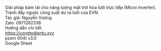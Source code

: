 Giải pháp bám tải cho năng lượng mặt trời hòa lưới trực tiếp (Micro Inverter).<br>
Tránh đẩy ngược công suất dư ra lưới của EVN.<br>
Tác giả: Nguyễn Vượng<br>
Zalo: 0971282336<br>
Hướng dẫn chi tiết<br>
https://congtodientu.xyz<br>
pzem 004t v3.0<br>
Google Sheet<br>
